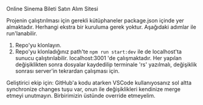 Online Sinema Bileti Satın Alım Sitesi

Projenin çalıştırılması için gerekli kütüphaneler package.json içinde yer almaktadır. Herhangi ekstra bir kuruluma gerek yoktur. Aşağıdaki adımlar ile run'lanabilir. 

1. Repo'yu klonlayın.
2. Repo'yu klonladığınız path'te `npm run start:dev` ile de localhost'ta sunucu çalıştırılabilir. localhost:3001 'de çalışmaktadır. Her yapılan değişiklikten sonra dosyalar kaydedilip terminale 'rs' yazılmalı, değişiklik sonrası server'in tekrardan çalışması için.


Geliştirici ekip için:
GitHub'a kodu atarken VSCode kullanıyosanız sol altta synchronize changes tuşu var, onun ile değişiklikleri kendinize merge etmeyi unutmayın. Birbirimizin üstünde override etmeyelim.
